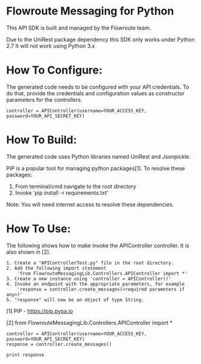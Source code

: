 Flowroute Messaging for Python
=================
This API SDK is built and managed by the Flowroute team.

Due to the UniRest package dependency this SDK only works under Python 2.7
It will not work using Python 3.x

How To Configure:
=================
The generated code needs to be configured with your API credentials. To do that,
provide the credentials and configuration values as constructor parameters for the controllers.

    controller = APIController(username=YOUR_ACCESS_KEY, password=YOUR_API_SECRET_KEY)

How To Build: 
=============
The generated code uses Python libraries named UniRest and Jsonpickle. 

PIP is a popular tool for managing python packages[1].
To resolve these packages:
1) From terminal/cmd navigate to the root directory
2) Invoke 'pip install -r requirements.txt'

Note: You will need internet access to resolve these dependencies.

How To Use:
===========
The following shows how to make invoke the APIController controller.
It is also shown in [2].

    1. Create a "APIControllerTest.py" file in the root directory.
    2. Add the following import statement 
        'from FlowrouteMessagingLib.Controllers.APIController import *'
    3. Create a new instance using 'controller = APIController()'
    4. Invoke an endpoint with the appropriate parameters, for example
        'response = controller.create_messages(<required parameters if any>)'
    5. "response" will now be an object of type String.

[1] PIP - https://pip.pypa.io

[2] from FlowrouteMessagingLib.Controllers.APIController import *

	controller = APIController(username=YOUR_ACCESS_KEY, password=YOUR_API_SECRET_KEY)
    response = controller.create_messages()

    print response
